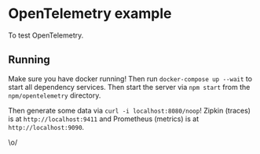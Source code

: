 # OpenTelemetry example

To test OpenTelemetry.

## Running

Make sure you have docker running! Then run `docker-compose up --wait` to start all dependency services. Then start the server via `npm start` from the `npm/opentelemetry` directory.

Then generate some data via `curl -i localhost:8080/noop`! Zipkin (traces) is at `http://localhost:9411` and Prometheus (metrics) is at `http://localhost:9090`.

\o/
